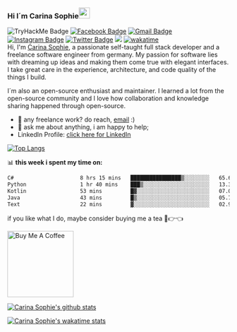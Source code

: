 ### Hi I´m Carina Sophie<img src="https://media.giphy.com/media/hvRJCLFzcasrR4ia7z/giphy.gif" width="25px">
![TryHackMe Badge](https://tryhackme-badges.s3.amazonaws.com/carinaschoppe.png)
[![Facebook Badge](https://img.shields.io/badge/-CarinaSchoppe-005eff?style=flat&labelColor=005eff&logo=Facebook&logoColor=darkblue&link=https://www.facebook.com/CarinaSophieSchoppe/)](https://www.facebook.com/CarinaSophieSchoppe/)
[![Gmail Badge](https://img.shields.io/badge/-CarinaSchoppe-c14438?style=flat&logo=Gmail&logoColor=white&link=mailto:carina.schoppe2912@gmail.com)](mailto:carina.schoppe2912@gmail.com)
[![Instagram Badge](https://img.shields.io/badge/-@SchoppeCarina-purple?style=flat&logo=instagram&logoColor=white&link=https://instagram.com/schoppecarina/)](https://instagram.com/schoppecarina)
[![Twitter Badge](https://img.shields.io/badge/-@CarinaSchoppe-1ca0f1?style=flat&labelColor=1ca0f1&logo=twitter&logoColor=white&link=https://twitter.com/schoppecarina)](https://twitter.com/schoppecarina)
![](https://visitor-badge.glitch.me/badge?page_id=CarinaSchoppe.CarinaSchoppe)
[![wakatime](https://wakatime.com/badge/user/9676799f-e161-4357-b040-946544ef44a5.svg)](https://wakatime.com/@9676799f-e161-4357-b040-946544ef44a5)
<br />
Hi, I'm [Carina Sophie](https://github.com/CarinaSchoppe/), a passionate self-taught full stack developer and a freelance software engineer from germany. My passion for software lies with dreaming up ideas and making them come true with elegant interfaces. I take great care in the experience, architecture, and code quality of the things I build.

I´m also an open-source enthusiast and maintainer. I learned a lot from the open-source community and I love how collaboration and knowledge sharing happened through open-source.
- 💼 any freelance work? do reach, [email](mailto:carina.schoppe2912@gmail.com) :)
- 💬 ask me about anything, i am happy to help;
- LinkedIn Profile: [click here for LinkedIn](https://www.linkedin.com/in/carina-schoppe-509967270/)

[![Top Langs](https://github-readme-stats.vercel.app/api/top-langs/?username=carinaschoppe&layout=compact&theme=github_dark&langs_count=8)](https://github.com/anuraghazra/github-readme-stats)

📊 **this week i spent my time on:**
<!--START_SECTION:waka-->

```txt
C#                     8 hrs 15 mins   ████████████████▒░░░░░░░░   65.68 %
Python                 1 hr 40 mins    ███▒░░░░░░░░░░░░░░░░░░░░░   13.34 %
Kotlin                 53 mins         █▓░░░░░░░░░░░░░░░░░░░░░░░   07.04 %
Java                   43 mins         █▒░░░░░░░░░░░░░░░░░░░░░░░   05.79 %
Text                   22 mins         ▓░░░░░░░░░░░░░░░░░░░░░░░░   02.92 %
```

<!--END_SECTION:waka-->
 

if you like what I do, maybe consider buying me a tea 🥺👉👈

<a href="https://paypal.me/CarinaSophieSchoppe" target="_blank"><img src="https://cdn.buymeacoffee.com/buttons/v2/default-red.png" alt="Buy Me A Coffee" width="150" ></a>

[![Carina Sophie's github stats](https://github-readme-stats.vercel.app/api?username=carinaschoppe&count_private=true&show_icons=true&theme=github_dark&show_owner=true)](https://github.com/carinaschoppe)

[![Carina Sophie's wakatime stats](https://github-readme-stats.vercel.app/api/wakatime?username=carinaschoppe&&theme=github_dark&langs_count=8)](https://github.com/anuraghazra/github-readme-stats)

